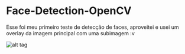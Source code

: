 # Face-Detection-OpenCV
Esse foi meu primeiro teste de detecção de faces, aproveitei e usei um overlay da imagem principal com uma subimagem :v

![alt tag](http://2.bp.blogspot.com/-zY0xDeGdRJQ/WSyIOp2xzRI/AAAAAAAABw0/nYOn5ReT334BlNcDbeiBjrHjVPwrgCGQgCK4B/s1600/Captura%2Bde%2Btela%2Bde%2B2017-05-29%2B14-38-12.png)